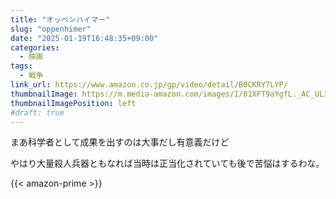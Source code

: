 ```yaml
---
title: "オッペンハイマー"
slug: "oppenhimer"
date: "2025-01-19T16:48:35+09:00"
categories:
  - 映画
tags:
  - 戦争
link_url: https://www.amazon.co.jp/gp/video/detail/B0CKRY7LYP/
thumbnailImage: https://m.media-amazon.com/images/I/81XFT9aYgfL._AC_UL320_.jpg
thumbnailImagePosition: left
#draft: true
---
```

まあ科学者として成果を出すのは大事だし有意義だけど
<!--more-->
やはり大量殺人兵器ともなれば当時は正当化されていても後で苦悩はするわな。

{{< amazon-prime >}}

